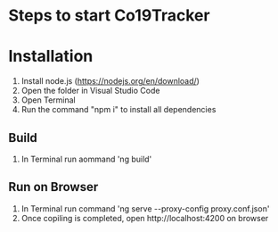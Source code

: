 # Steps to start Co19Tracker

# Installation

1. Install node.js (https://nodejs.org/en/download/) <br/>
2. Open the folder in Visual Studio Code <br/>
3. Open Terminal<br/>
4. Run the command "npm i" to install all dependencies<br/>

## Build
1. In Terminal run aommand 'ng build'

## Run on Browser

1. In Terminal run command 'ng serve --proxy-config proxy.conf.json'<br/>
2. Once copiling is completed, open http://localhost:4200 on browser

